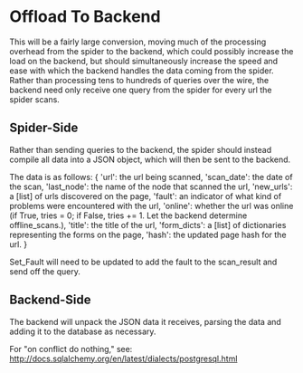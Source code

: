 # Offload To Backend

This will be a fairly large conversion, moving much of the processing overhead from the spider to the backend, which could possibly increase the load on the backend, but should simultaneously increase the speed and ease with which the backend handles the data coming from the spider. Rather than processing tens to hundreds of queries over the wire, the backend need only receive one query from the spider for every url the spider scans.

## Spider-Side

Rather than sending queries to the backend, the spider should instead compile all data into a JSON object, which will then be sent to the backend.

The data is as follows:
{
  'url': the url being scanned,
  'scan_date': the date of the scan,
  'last_node': the name of the node that scanned the url,
  'new_urls': a [list] of urls discovered on the page,
  'fault': an indicator of what kind of problems were encountered with the url,
  'online': whether the url was online (if True, tries = 0;
      if False, tries += 1. Let the backend determine offline_scans.),
  'title': the title of the url,
  'form_dicts': a [list] of dictionaries representing the forms on the page,
  'hash': the updated page hash for the url.
}

Set_Fault will need to be updated to add the fault to the scan_result and send off the query.

## Backend-Side

The backend will unpack the JSON data it receives, parsing the data and adding it to the database as necessary.

For "on conflict do nothing," see: http://docs.sqlalchemy.org/en/latest/dialects/postgresql.html
